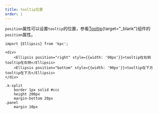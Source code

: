 ```yaml
---
title: tooltip位置
order: 1
---
```


`position`属性可以设置`tooltip`的位置，参看[Tooltip](https://design.ksyun.com/components/tooltip/?_blank){target="_blank"}组件的`position`属性。

```vdt
import {Ellipsis} from 'kpc';

<div>
    <Ellipsis position="right" style={{width: '90px'}}>tooltip在右侧tooltip在右侧</Ellipsis>
    <Ellipsis position="bottom" style={{width: '90px'}}>tooltip在下方tooltip在下方</Ellipsis>
</div>  
```

```styl
.k-split
    border 1px solid #ccc
    height 200px
    margin-bottom 20px
.panel
    margin 10px
```
